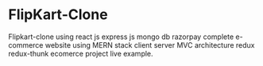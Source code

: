 # FlipKart-Clone
Flipkart-clone using react js express js mongo db razorpay complete e-commerce website using MERN stack client server MVC architecture redux redux-thunk ecomerce project live example.
